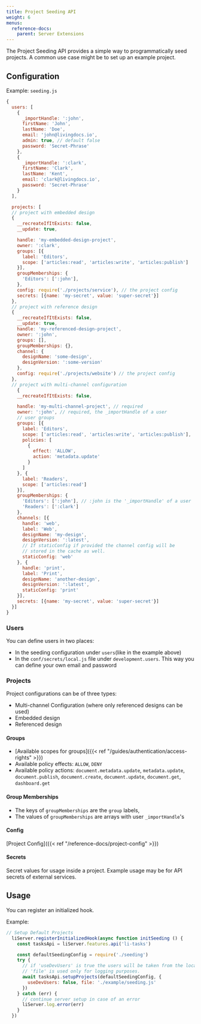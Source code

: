 ```yaml
---
title: Project Seeding API
weight: 6
menus:
  reference-docs:
    parent: Server Extensions
---
```


The Project Seeding API provides a simple way to programmatically seed projects. A common use case might be to set up an example project.

## Configuration

Example: `seeding.js`
```js
{
  users: [
    {
      _importHandle: ':john',
      firstName: 'John',
      lastName: 'Doe',
      email: 'john@livingdocs.io',
      admin: true, // default false
      password: 'Secret-Phrase'
    },
    {
      _importHandle: ':clark',
      firstName: 'Clark',
      lastName: 'Kent',
      email: 'clark@livingdocs.io',
      password: 'Secret-Phrase'
    }
  ],

  projects: [
  // project with embedded design
  {
    __recreateIfItExists: false,
    __update: true,

    handle: 'my-embedded-design-project',
    owner: ':clark',
    groups: [{
      label: 'Editors',
      scope: ['articles:read', 'articles:write', 'articles:publish']
    }],
    groupMemberships: {
      'Editors': [':john'],
    },
    config: require('./projects/service'), // the project config
    secrets: [{name: 'my-secret', value: 'super-secret'}]
  },
  // project with reference design
  {
    __recreateIfItExists: false,
    __update: true,
    handle: 'my-referenced-design-project',
    owner: ':john',
    groups: [],
    groupMemberships: {},
    channel: {
      designName: 'some-design',
      designVersion: ':some-version'
    },
    config: require('./projects/website') // the project config
  },
  // project with multi-channel configuration
    {
    __recreateIfItExists: false,

    handle: 'my-multi-channel-project', // required
    owner: ':john', // required, the _importHandle of a user
    // user groups
    groups: [{
      label: 'Editors',
      scope: ['articles:read', 'articles:write', 'articles:publish'],
      policies: [
        {
          effect: 'ALLOW',
          action: 'metadata.update'
        }
      ]
    }, {
      label: 'Readers',
      scope: ['articles:read']
    }],
    groupMemberships: {
      'Editors': [':john'], // :john is the '_importHandle' of a user
      'Readers': [':clark']
    },
    channels: [{
      handle: 'web',
      label: 'Web',
      designName: 'my-design',
      designVersion: ':latest',
      // If staticConfig if provided the channel config will be
      // stored in the cache as well.
      staticConfig: 'web'
    }, {
      handle: 'print',
      label: 'Print',
      designName: 'another-design',
      designVersion: ':latest',
      staticConfig: 'print'
    }],
    secrets: [{name: 'my-secret', value: 'super-secret'}]
  }]
}
```

### Users

You can define users in two places:
- In the seeding configuration  under `users`(like in the example above)
- In the `conf/secrets/local.js` file under `development.users`. This way you can define your own email and password

### Projects

Project configurations can be of three types:
- Multi-channel Configuration (where only referenced designs can be used)
- Embedded design
- Referenced design

#### Groups

- [Available scopes for groups]({{< ref "/guides/authentication/access-rights" >}})
- Available policy effects: `ALLOW`, `DENY`
- Available policy actions: `document.metadata.update`, `metadata.update`, `document.publish`, `document.create`, `document.update`, `document.get`, `dashboard.get`

#### Group Memberships

- The keys of `groupMemberships` are the `group` labels,
- The values of `groupMemberships` are arrays with user `_importHandle`'s

#### Config

[Project Config]({{< ref "/reference-docs/project-config" >}})

#### Secrets

Secret values for usage inside a project. Example usage may be for API secrets of external services.


## Usage

You can register an initialized hook.

Example:

```js
// Setup Default Projects
  liServer.registerInitializedHook(async function initSeeding () {
    const tasksApi = liServer.features.api('li-tasks')

    const defaultSeedingConfig = require('./seeding')
    try {
      // if 'useDevUsers' is true the users will be taken from the local.js file.
      // 'file' is used only for logging purposes.
      await tasksApi.setupProjects(defaultSeedingConfig, {
        useDevUsers: false, file: './example/seeding.js'
      })
    } catch (err) {
      // continue server setup in case of an error
      liServer.log.error(err)
    }
  })
```
